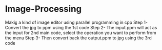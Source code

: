 # Image-Processing
Makig a kind of image editor using parallel programming in cpp
Step 1- Convert the jpg to ppm using the 1st code
Step 2- The input.ppm will act as the input for 2nd main code, select the operation you want to perform from the menu
Step 3- Then convert back the output.ppm to jpg using the 3rd code
